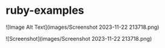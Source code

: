 # ruby-examples

![Image Alt Text](images/Screenshot 2023-11-22 213718.png)


![Screenshot](images/Screenshot 2023-11-22 213718.png)
